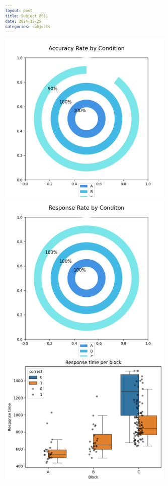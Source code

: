 ```yaml
---
layout: post
title: Subject 8011
date: 2024-12-25
categories: subjects
---
```


![](data/8011/run-14/8011_accuracy_rate.png)
![](data/8011/run-14/8011_response_rate.png)
![](data/8011/run-14/8011_rt.png)
